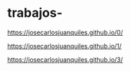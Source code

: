 # trabajos-
https://josecarlosjuanquiles.github.io/0/

https://josecarlosjuanquiles.github.io/1/

https://josecarlosjuanquiles.github.io/3/


